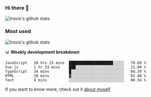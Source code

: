 ### Hi there 👋

<!--
**HondryTravis/HondryTravis** is a ✨ _special_ ✨ repository because its `README.md` (this file) appears on your GitHub profile.

Here are some ideas to get you started:

- 🔭 I’m currently working on ...
- 🌱 I’m currently learning ...
- 👯 I’m looking to collaborate on ...
- 🤔 I’m looking for help with ...
- 💬 Ask me about ...
- 📫 How to reach me: ...
- 😄 Pronouns: ...
- ⚡ Fun fact: ...
-->

![travis's github stats](https://github-readme-stats.vercel.app/api?username=HondryTravis&hide_title=true&hide=stars)
### Most used
![travis's github stats](https://github-readme-stats.anuraghazra1.vercel.app/api/top-langs/?username=HondryTravis&layout=compact&hide_title=true)

📊 **Weekly development breakdown**

<!--START_SECTION:waka-->
```text
JavaScript   10 hrs 23 mins  ████████████████████░░░░░   79.69 % 
Vue.js       1 hr 33 mins    ███░░░░░░░░░░░░░░░░░░░░░░   12.00 % 
TypeScript   34 mins         █░░░░░░░░░░░░░░░░░░░░░░░░   04.39 % 
HTML         18 mins         ▓░░░░░░░░░░░░░░░░░░░░░░░░   02.40 % 
Text         4 mins          ░░░░░░░░░░░░░░░░░░░░░░░░░   00.54 % 
```
<!--END_SECTION:waka-->

If you want to know more, check out it [about myself](https://hondrytravis.github.io/)

